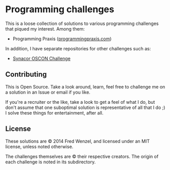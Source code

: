 # Programming challenges

This is a loose collection of solutions to various programming challenges that piqued my interest. Among them:

* Programming Praxis ([programmingpraxis.com](http://programmingpraxis.com))

In addition, I have separate repositories for other challenges such as:

* [Synacor OSCON Challenge](https://github.com/fwenzel/synacor-challenge)


## Contributing

This is Open Source. Take a look around, learn, feel free to challenge me on a solution in an Issue or email if you like.

If you're a recruiter or the like, take a look to get a feel of what I do, but don't assume that one suboptimal solution is representative of all that I do ;) I solve these things for entertainment, after all.

## License

These solutions are © 2014 Fred Wenzel, and licensed under an MIT license, unless noted otherwise.

The challenges themselves are © their respective creators. The origin of each challenge is noted in its subdirectory.
